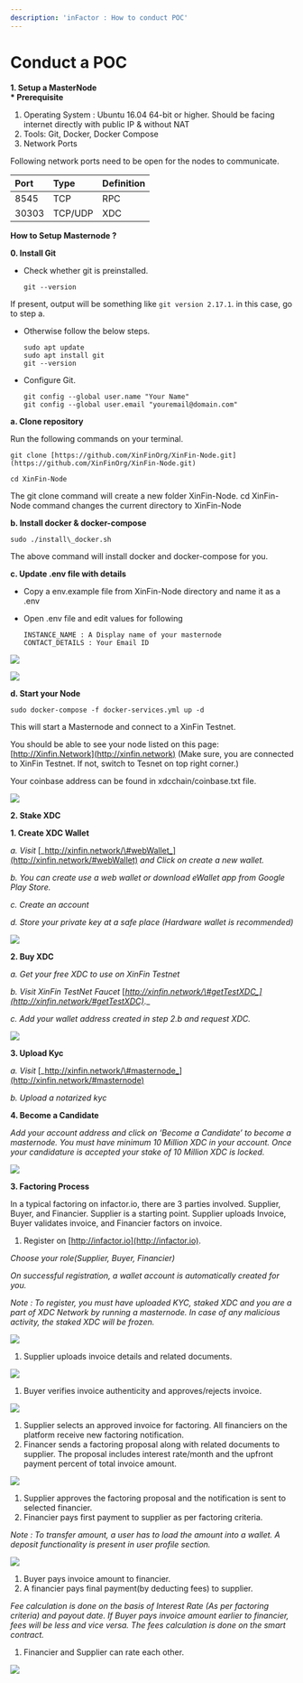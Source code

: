 ```yaml
---
description: 'inFactor : How to conduct POC'
---
```


# Conduct a POC

**1. Setup a MasterNode  
\* Prerequisite**

1. Operating System : Ubuntu 16.04 64-bit or higher. Should be facing internet directly with public IP & without NAT
2. Tools: Git, Docker, Docker Compose
3. Network Ports

Following network ports need to be open for the nodes to communicate.

| **Port** | **Type** | **Definition** |
| :--- | :--- | :--- |
| 8545 | TCP | RPC |
| 30303 | TCP/UDP | XDC |

**How to Setup Masternode ?**

**0. Install Git**

* Check whether git is preinstalled.

  ```text
  git --version
  ```

If present, output will be something like `git version 2.17.1`. in this case, go to step a.

* Otherwise follow the below steps.

  ```text
  sudo apt update
  sudo apt install git
  git --version
  ```

* Configure Git.

  ```text
  git config --global user.name "Your Name"
  git config --global user.email "youremail@domain.com"
  ```

**a. Clone repository**

Run the following commands on your terminal.

```text
git clone [https://github.com/XinFinOrg/XinFin-Node.git](https://github.com/XinFinOrg/XinFin-Node.git)

cd XinFin-Node
```

The git clone command will create a new folder XinFin-Node. cd XinFin-Node command changes the current directory to XinFin-Node

**b. Install docker & docker-compose**

```text
sudo ./install\_docker.sh
```

The above command will install docker and docker-compose for you.

**c. Update .env file with details**

* Copy a env.example file from XinFin-Node directory and name it as a .env
* Open .env file and edit values for following

  ```text
  INSTANCE_NAME : A Display name of your masternode
  CONTACT_DETAILS : Your Email ID
  ```

![](../../../.gitbook/assets/xinfin-node.png)

![](../../../.gitbook/assets/masternode-.env.png)

**d. Start your Node**

```text
sudo docker-compose -f docker-services.yml up -d
```

This will start a Masternode and connect to a XinFin Testnet.

You should be able to see your node listed on this page: [http://Xinfin.Network](http://xinfin.network) \(Make sure, you are connected to XinFin Testnet. If not, switch to Tesnet on top right corner.\)

Your coinbase address can be found in xdcchain/coinbase.txt file.

![](../../../.gitbook/assets/masternode-listing.png)

**2. Stake XDC**

**1. Create XDC Wallet**

_a. Visit_ [_http://xinfin.network/\#webWallet_](http://xinfin.network/#webWallet) _and Click on create a new wallet._

_b. You can create use a web wallet or download eWallet app from Google Play Store._

_c. Create an account_

_d. Store your private key at a safe place \(Hardware wallet is recommended\)_

![](../../../.gitbook/assets/xinfin_wallet.png)

**2. Buy XDC**

_a. Get your free XDC to use on XinFin Testnet_

_b. Visit XinFin TestNet Faucet_ [_http://xinfin.network/\#getTestXDC_](http://xinfin.network/#getTestXDC)_._

_c. Add your wallet address created in step 2.b and request XDC._

![](../../../.gitbook/assets/masternode-faucet.png)

**3. Upload Kyc**

_a. Visit_ [_http://xinfin.network/\#masternode_](http://xinfin.network/#masternode)

_b. Upload a notarized kyc_

**4. Become a Candidate**

_Add your account address and click on ‘Become a Candidate’ to become a masternode. You must have minimum 10 Million XDC in your account. Once your candidature is accepted your stake of 10 Million XDC is locked._

![](../../../.gitbook/assets/masternode-node.png)

**3. Factoring Process**

In a typical factoring on infactor.io, there are 3 parties involved. Supplier, Buyer, and Financier. Supplier is a starting point. Supplier uploads Invoice, Buyer validates invoice, and Financier factors on invoice.

1. Register on [http://infactor.io](http://infactor.io).

_Choose your role\(Supplier, Buyer, Financier\)_

_On successful registration, a wallet account is automatically created for you._

_Note : To register, you must have uploaded KYC, staked XDC and you are a part of XDC Network by running a masternode. In case of any malicious activity, the staked XDC will be frozen._

![](../../../.gitbook/assets/infactor_login.png)

1. Supplier uploads invoice details and related documents.

![](../../../.gitbook/assets/infactor_createinvoice.png)

1. Buyer verifies invoice authenticity and approves/rejects invoice.

![](../../../.gitbook/assets/infactor_buyer-approval.png)

1. Supplier selects an approved invoice for factoring. All financiers on the platform receive new factoring notification.
2. Financer sends a factoring proposal along with related documents to supplier. The proposal includes interest rate/month and the upfront payment percent of total invoice amount.

![](../../../.gitbook/assets/infactor_factorproposal.png)

1. Supplier approves the factoring proposal and the notification is sent to selected financier.
2. Financier pays first payment to supplier as per factoring criteria.

_Note : To transfer amount, a user has to load the amount into a wallet. A deposit functionality is present in user profile section._

![](../../../.gitbook/assets/infactor_paysupplier.png)

1. Buyer pays invoice amount to financier.
2. A financier pays final payment\(by deducting fees\) to supplier.

_Fee calculation is done on the basis of Interest Rate \(As per factoring criteria\) and payout date. If Buyer pays invoice amount earlier to financier, fees will be less and vice versa. The fees calculation is done on the smart contract._

1. Financier and Supplier can rate each other.

![](../../../.gitbook/assets/ratings.png)

